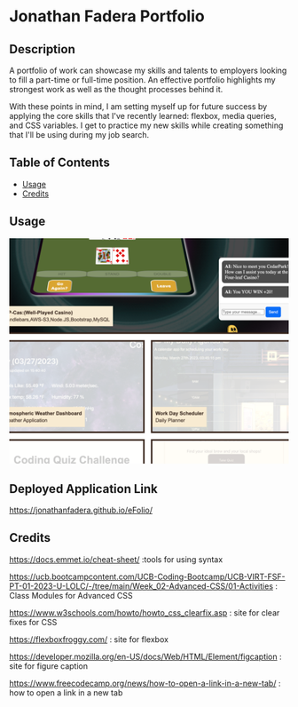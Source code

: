 # Jonathan Fadera Portfolio

## Description

A portfolio of work can showcase my skills and talents to employers looking to fill a part-time or full-time position. An effective portfolio highlights my strongest work as well as the thought processes behind it.

With these points in mind, I am setting myself up for future success by applying the core skills that I've recently learned: flexbox, media queries, and CSS variables. I get to practice my new skills while creating something that I'll be using during my job search. 

## Table of Contents

- [Usage](#usage)
- [Credits](#credits)

## Usage

![alt text](./assets/images/Screenshot%202023-05-23%20at%209.42.57%20AM.png)

## Deployed Application Link

https://jonathanfadera.github.io/eFolio/

## Credits

https://docs.emmet.io/cheat-sheet/ :tools for using syntax

https://ucb.bootcampcontent.com/UCB-Coding-Bootcamp/UCB-VIRT-FSF-PT-01-2023-U-LOLC/-/tree/main/Week_02-Advanced-CSS/01-Activities : Class Modules for Advanced CSS

https://www.w3schools.com/howto/howto_css_clearfix.asp : site for clear fixes for CSS

https://flexboxfroggy.com/ : site for flexbox

https://developer.mozilla.org/en-US/docs/Web/HTML/Element/figcaption : site for figure caption

https://www.freecodecamp.org/news/how-to-open-a-link-in-a-new-tab/ : how to open a link in a new tab